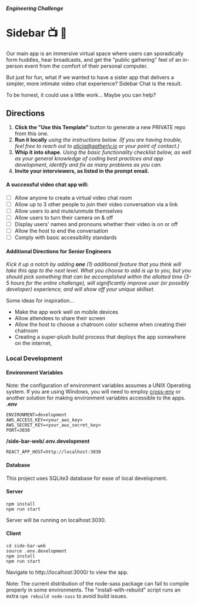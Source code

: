 ##### _Engineering Challenge_
# Sidebar  📺 💬

Our main app is an immersive virtual space where users can sporadically form huddles, hear broadcasts, and get the "public gathering" feel of an in-person event from the comfort of their personal computer. 

But just for fun, what if we wanted to have a sister app that delivers a simpler, more intimate video chat experience? Sidebar Chat is the result. 

To be honest, it could use a little work... Maybe you can help?

## Directions
1. **Click the "Use this Template"** button to generate a new PRIVATE repo from this one. 
2. **Run it locally** _using the instructions below. (If you are having trouble, feel free to reach out to alicia@gatherly.io or your point of contact.)_
3. **Whip it into shape**. _Using the basic functionality checklist below, as well as your general knowledge of coding best practices and app development, identify and fix as many problems as you can._ 
4. **Invite your interviewers, as listed in the prompt email.**


#### A successful video chat app will:
- [ ] Allow anyone to create a virtual video chat room
- [ ] Allow up to 3 other people to join their video conversation via a link
- [ ] Allow users to and mute/unmute themselves
- [ ] Allow users to turn their camera on & off
- [ ] Display users' names and pronouns whether their video is on or off
- [ ] Allow the host to end the conversation
- [ ] Comply with basic accessibility standards

#### Additional Directions for Senior Engineers
_Kick it up a notch by adding **one** (1) additional feature that you think will take this app to the next level. What you choose to add is up to you, but you should pick something that can be accomplished within the allotted time (3-5 hours for the entire challenge), will significantly improve user (or possibly developer) experience, and will show off your unique skillset._

Some ideas for inspiration...
- Make the app work well on mobile devices
- Allow attendees to share their screen
- Allow the host to choose a chatroom color scheme when creating their chatroom
- Creating a super-plush build process that deploys the app somewhere on the internet, 


### Local Development

#### Environment Variables
Note: the configuration of environment variables assumes a UNIX Operating system. If you are using Windows, you will need to employ [cross-env](https://www.npmjs.com/package/cross-env) or another solution for making environment variables accessible to the apps.
**.env**
```
ENVIRONMENT=development
AWS_ACCESS_KEY=<your_aws_key>
AWS_SECRET_KEY=<your_aws_secret_key>
PORT=3030
```
**/side-bar-web/.env.development**
```
REACT_APP_HOST=http://localhost:3030
```

#### Database
This project uses SQLite3 database for ease of local development.

#### Server
```
npm install
npm run start
```
Server will be running on localhost:3030.

#### Client
```
cd side-bar-web
source .env.development
npm install
npm run start
```

Navigate to http://localhost:3000/ to view the app.

Note: The current distribution of the node-sass package can fail to compile properly in some environments. The "install-with-rebuild" script runs an extra `npm rebuild node-sass` to avoid build issues.


